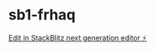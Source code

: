 # sb1-frhaq

[Edit in StackBlitz next generation editor ⚡️](https://stackblitz.com/~/github.com/sri-ganeshk/sb1-frhaq)